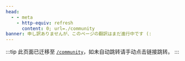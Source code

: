 ```yaml
---
head:
  - - meta
    - http-equiv: refresh
      content: 0; url=./community
banner: 申し訳ありませんが、このページの翻訳はまだ進行中です (:
---
```


:::tip
此页面已迁移至 [`/community`](./community.md)，如未自动跳转请手动点击链接跳转。
:::
